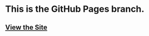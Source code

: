 # This is the GitHub Pages branch.
## [View the Site](https://pkmnct.github.io/robinhood-mint-sync-chrome/)
